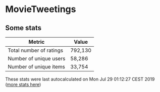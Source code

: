# MovieTweetings
## Some stats

Metric | Value
--- | ---
Total number of ratings                 | 792,130
Number of unique users                  | 58,286
Number of unique items                  | 33,754
These stats were last autocalculated on Mon Jul 29 01:12:27 CEST 2019  ([more stats here](./stats.md))

